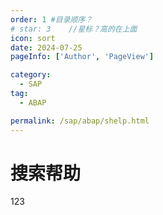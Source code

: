 ```yaml
---
order: 1 #目录顺序？
# star: 3    //星标？高的在上面
icon: sort
date: 2024-07-25
pageInfo: ['Author', 'PageView']

category:
  - SAP
tag:
  - ABAP

permalink: /sap/abap/shelp.html
---
```


# 搜索帮助

123
<!-- <Catalog base='/' hideHeading/> -->

